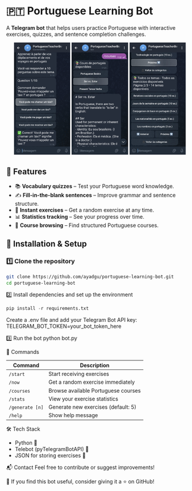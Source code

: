 # 🇵🇹 Portuguese Learning Bot

A **Telegram bot** that helps users practice Portuguese with interactive exercises, quizzes, and sentence completion challenges.

<p align="center">
  <img src="assets/PortugueseBot/photo1.jpg" alt="Image 1" width="30%"/>
  <img src="assets/PortugueseBot/photo2.jpg" alt="Image 2" width="30%"/>
  <img src="assets/PortugueseBot/photo3.jpg" alt="Image 3" width="30%"/>
</p>

## 🚀 Features

- 📚 **Vocabulary quizzes** – Test your Portuguese word knowledge.
- ✍️ **Fill-in-the-blank sentences** – Improve grammar and sentence structure.
- 🎯 **Instant exercises** – Get a random exercise at any time.
- 📊 **Statistics tracking** – See your progress over time.
- 📖 **Course browsing** – Find structured Portuguese courses.

## 🔧 Installation & Setup

### 1️⃣ Clone the repository

```bash
git clone https://github.com/ayadgu/portuguese-learning-bot.git
cd portuguese-learning-bot
```

2️⃣ Install dependencies and set up the environment

```python
pip install -r requirements.txt
```

Create a .env file and add your Telegram Bot API key:
TELEGRAM_BOT_TOKEN=your_bot_token_here

3️⃣ Run the bot
python bot.py

📌 Commands

| Command         | Description                         |
| --------------- | ----------------------------------- |
| `/start`        | Start receiving exercises           |
| `/now`          | Get a random exercise immediately   |
| `/courses`      | Browse available Portuguese courses |
| `/stats`        | View your exercise statistics       |
| `/generate [n]` | Generate new exercises (default: 5) |
| `/help`         | Show help message                   |

🛠 Tech Stack

- Python 🐍
- Telebot (pyTelegramBotAPI) 🤖
- JSON for storing exercises 📂

📬 Contact
Feel free to contribute or suggest improvements!

🌟 If you find this bot useful, consider giving it a ⭐ on GitHub!
